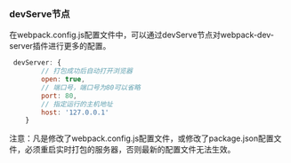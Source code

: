 ### devServe节点
在webpack.config.js配置文件中，可以通过devServe节点对webpack-dev-server插件进行更多的配置。
```js
 devServer: {
        // 打包成功后自动打开浏览器
        open: true,
        // 端口号，端口号为80可以省略
        port: 80,
        // 指定运行的主机地址
        host: '127.0.0.1'
    }
```
注意：凡是修改了webpack.config.js配置文件，或修改了package.json配置文件，必须重启实时打包的服务器，否则最新的配置文件无法生效。
